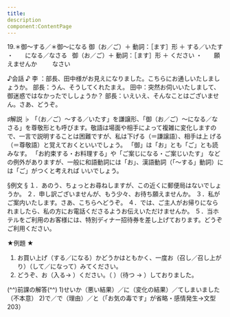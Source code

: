 ```yaml
---
title:
description
component:ContentPage
---
```



19.＊御～する／＊御～になる
御（お／ご）＋ 動詞：［ます］形 ＋ する／いたす ・
                                                              になる／なさる  
御（お／ご）＋ 動詞：［ます］形 ＋ ください ・
                                                  願えませんか  
                                                               なさい  

♪会話 ♪
李 ：部長、田中様がお見えになりました。こちらにお通しいたしましょうか。 
部長：うん、そうしてくれたまえ。 田中：突然お伺いいたしまして、御迷惑ではなかったでししょうか？ 
部長：いえいえ、そんなことはございません。さあ、どうぞ。

♯解説 ♭
「（お／ご）～する／いたす」を謙譲形、「御（お／ご）～になる／なさる」を尊敬形とも呼びます。敬語は場面や相手によって複雑に変化しますので、一言で説明することは困難ですが、私は下げる（＝謙譲語）、相手は上 げる（＝尊敬語）と覚えておくといいでしょう。
「御」は「お」とも「ご」とも読みなす。 「お約束する・お料理する」や「ご案じになる・ご案じいたす」 などの例外がありますが、一般に和語動詞には「お」、漢語動詞（「～する」動詞）には「ご」がつくと考えれば いいでしょう。

§例文 §
１．あのう、ちょっとお尋ねしますが、この近くに郵便局はないでしょうか。
２．申し訳ございませんが、もう少々、お待ち願えませんか。
３．私がご案内いたします。さあ、こちらへどうぞ。
４．では、ご主人がお帰りになられましたら、私の方にお電話くださるようお伝えいただけませんか。
５．当ホテルをご利用のお客様には、特別ディナー招待券を差し上げております。どうぞご利用ください。

★例題 ★
1) お買い上げ（する／になる）かどうかはともかく、一度お（召し／召し上がり）（して／になって）みてください。    
2) どうぞ、お（入る→ ）ください。（ ）（待つ → ）しておりました。

(^^)前課の解答(^^)
1)せいか（悪い結果）／に（変化の結果）／てしまいました（不本意）
2)で／で（理由）／と（「お気の毒です」が省略・感情発生→文型203）
